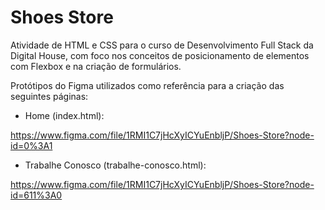 # Shoes Store

Atividade de HTML e CSS para o curso de Desenvolvimento Full Stack da Digital House, com foco nos conceitos de posicionamento de elementos com Flexbox e na criação de formulários.

Protótipos do Figma utilizados como referência para a criação das seguintes páginas:

* Home (index.html): 

https://www.figma.com/file/1RMI1C7jHcXyICYuEnbljP/Shoes-Store?node-id=0%3A1

* Trabalhe Conosco (trabalhe-conosco.html): 

https://www.figma.com/file/1RMI1C7jHcXyICYuEnbljP/Shoes-Store?node-id=611%3A0
